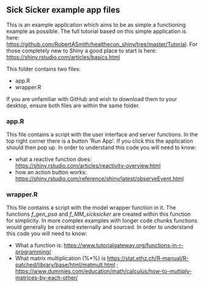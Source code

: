 ## Sick Sicker example app files 

This is an example application which aims to be as simple a functioning example as possible. The full tutorial based on this simple application is here: 
https://github.com/RobertASmith/healthecon_shiny/tree/master/Tutorial.
For those completely new to Shiny a good place to start is here: https://shiny.rstudio.com/articles/basics.html

This folder contains two files:
- app.R
- wrapper.R

If you are unfamiliar with GitHub and wish to download them to your desktop, ensure both files are within the same folder.

### app.R
This file contains a script with the user interface and server functions. In the top right corner there is a button 'Run App'. If you click this the application should then pop up.
In order to understand this code you will need to know: 
- what a reactive function does: https://shiny.rstudio.com/articles/reactivity-overview.html
- how an action button works: https://shiny.rstudio.com/reference/shiny/latest/observeEvent.html

### wrapper.R
This file contains a script with the model wrapper function in it. The functions *f_gen_psa* and *f_MM_sicksicker* are created within this function for simplicity. In more complex examples with longer code chunks functions would generally be created externally and sourced.
In order to understand this code you will need to know: 
- What a function is: https://www.tutorialgateway.org/functions-in-r-programming/
- What matrix multiplication (%*%) is https://stat.ethz.ch/R-manual/R-patched/library/base/html/matmult.html ; https://www.dummies.com/education/math/calculus/how-to-multiply-matrices-by-each-other/





